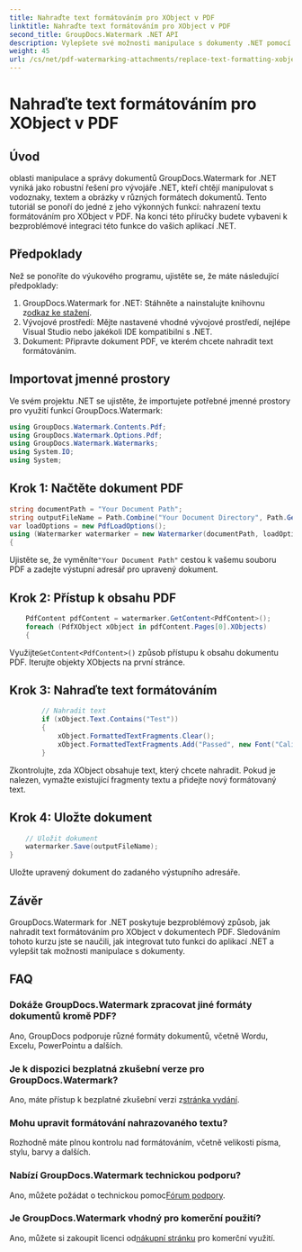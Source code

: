 ```yaml
---
title: Nahraďte text formátováním pro XObject v PDF
linktitle: Nahraďte text formátováním pro XObject v PDF
second_title: GroupDocs.Watermark .NET API
description: Vylepšete své možnosti manipulace s dokumenty .NET pomocí GroupDocs pro .NET. Naučte se, jak snadno nahradit text formátováním v PDF.
weight: 45
url: /cs/net/pdf-watermarking-attachments/replace-text-formatting-xobject-pdf/
---
```


# Nahraďte text formátováním pro XObject v PDF

## Úvod
oblasti manipulace a správy dokumentů GroupDocs.Watermark for .NET vyniká jako robustní řešení pro vývojáře .NET, kteří chtějí manipulovat s vodoznaky, textem a obrázky v různých formátech dokumentů. Tento tutoriál se ponoří do jedné z jeho výkonných funkcí: nahrazení textu formátováním pro XObject v PDF. Na konci této příručky budete vybaveni k bezproblémové integraci této funkce do vašich aplikací .NET.
## Předpoklady
Než se ponoříte do výukového programu, ujistěte se, že máte následující předpoklady:
1.  GroupDocs.Watermark for .NET: Stáhněte a nainstalujte knihovnu z[odkaz ke stažení](https://releases.groupdocs.com/Watermark/net/).
2. Vývojové prostředí: Mějte nastavené vhodné vývojové prostředí, nejlépe Visual Studio nebo jakékoli IDE kompatibilní s .NET.
3. Dokument: Připravte dokument PDF, ve kterém chcete nahradit text formátováním.

## Importovat jmenné prostory
Ve svém projektu .NET se ujistěte, že importujete potřebné jmenné prostory pro využití funkcí GroupDocs.Watermark:
```csharp
using GroupDocs.Watermark.Contents.Pdf;
using GroupDocs.Watermark.Options.Pdf;
using GroupDocs.Watermark.Watermarks;
using System.IO;
using System;
```
## Krok 1: Načtěte dokument PDF
```csharp
string documentPath = "Your Document Path";
string outputFileName = Path.Combine("Your Document Directory", Path.GetFileName(documentPath));
var loadOptions = new PdfLoadOptions();
using (Watermarker watermarker = new Watermarker(documentPath, loadOptions))
{
```
 Ujistěte se, že vyměníte`"Your Document Path"` cestou k vašemu souboru PDF a zadejte výstupní adresář pro upravený dokument.
## Krok 2: Přístup k obsahu PDF
```csharp
    PdfContent pdfContent = watermarker.GetContent<PdfContent>();
    foreach (PdfXObject xObject in pdfContent.Pages[0].XObjects)
    {
```
 Využijte`GetContent<PdfContent>()` způsob přístupu k obsahu dokumentu PDF. Iterujte objekty XObjects na první stránce.
## Krok 3: Nahraďte text formátováním
```csharp
        // Nahradit text
        if (xObject.Text.Contains("Test"))
        {
            xObject.FormattedTextFragments.Clear();
            xObject.FormattedTextFragments.Add("Passed", new Font("Calibri", 19, FontStyle.Bold), Color.Red, Color.Aqua);
        }
```
Zkontrolujte, zda XObject obsahuje text, který chcete nahradit. Pokud je nalezen, vymažte existující fragmenty textu a přidejte nový formátovaný text.
## Krok 4: Uložte dokument
```csharp
    // Uložit dokument
    watermarker.Save(outputFileName);
}
```
Uložte upravený dokument do zadaného výstupního adresáře.

## Závěr
GroupDocs.Watermark for .NET poskytuje bezproblémový způsob, jak nahradit text formátováním pro XObject v dokumentech PDF. Sledováním tohoto kurzu jste se naučili, jak integrovat tuto funkci do aplikací .NET a vylepšit tak možnosti manipulace s dokumenty.
## FAQ
### Dokáže GroupDocs.Watermark zpracovat jiné formáty dokumentů kromě PDF?
Ano, GroupDocs podporuje různé formáty dokumentů, včetně Wordu, Excelu, PowerPointu a dalších.
### Je k dispozici bezplatná zkušební verze pro GroupDocs.Watermark?
 Ano, máte přístup k bezplatné zkušební verzi z[stránka vydání](https://releases.groupdocs.com/).
### Mohu upravit formátování nahrazovaného textu?
Rozhodně máte plnou kontrolu nad formátováním, včetně velikosti písma, stylu, barvy a dalších.
### Nabízí GroupDocs.Watermark technickou podporu?
 Ano, můžete požádat o technickou pomoc[Fórum podpory](https://forum.groupdocs.com/c/watermark/19).
### Je GroupDocs.Watermark vhodný pro komerční použití?
 Ano, můžete si zakoupit licenci od[nákupní stránku](https://purchase.groupdocs.com/buy) pro komerční využití.